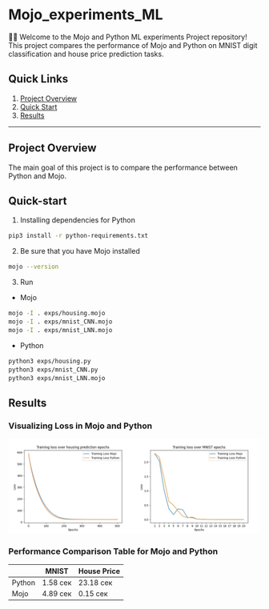 # Mojo_experiments_ML

👋🏻 Welcome to the Mojo and Python ML experiments Project repository!
This project compares the performance of Mojo and Python on MNIST digit classification and house price prediction tasks.

## Quick Links

1. [Project Overview](#project-overview)
2. [Quick Start](#quick-start)
3. [Results](#results)

---

## Project Overview
The main goal of this project is to compare the performance between Python and Mojo.

## Quick-start
1. Installing dependencies for Python
```bash
pip3 install -r python-requirements.txt
```
2. Be sure that you have Mojo installed
```bash
mojo --version
```
3. Run
  - Mojo
```bash
mojo -I . exps/housing.mojo
mojo -I . exps/mnist_CNN.mojo
mojo -I . exps/mnist_LNN.mojo
```
  - Python
```bash
python3 exps/housing.py
python3 exps/mnist_CNN.py
python3 exps/mnist_LNN.mojo
```
## Results

### Visualizing Loss in Mojo and Python
<img src="https://github.com/Shubin-vadim/Mojo_experiments_ML/blob/master/results/Merge.png" alt="merge" />

### Performance Comparison Table for Mojo and Python
||MNIST|House Price|
|-----------|-----------|-----------|
|Python|1.58 сек|23.18 сек|
|Mojo|4.89 сек|0.15 сек|
